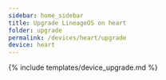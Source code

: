```yaml
---
sidebar: home_sidebar
title: Upgrade LineageOS on heart
folder: upgrade
permalink: /devices/heart/upgrade
device: heart
---
```

{% include templates/device_upgrade.md %}
